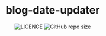 <div
  align="center"
>

# blog-date-updater

![LICENCE](https://img.shields.io/github/license/InkoHX/blog-date-updater?label=LICENCE&style=flat-square)
![GitHub repo size](https://img.shields.io/github/repo-size/InkoHX/blog-date-updater)

</div>
